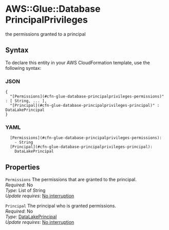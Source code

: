 # AWS::Glue::Database PrincipalPrivileges<a name="aws-properties-glue-database-principalprivileges"></a>

the permissions granted to a principal

## Syntax<a name="aws-properties-glue-database-principalprivileges-syntax"></a>

To declare this entity in your AWS CloudFormation template, use the following syntax:

### JSON<a name="aws-properties-glue-database-principalprivileges-syntax.json"></a>

```
{
  "[Permissions](#cfn-glue-database-principalprivileges-permissions)" : [ String, ... ],
  "[Principal](#cfn-glue-database-principalprivileges-principal)" : DataLakePrincipal
}
```

### YAML<a name="aws-properties-glue-database-principalprivileges-syntax.yaml"></a>

```
  [Permissions](#cfn-glue-database-principalprivileges-permissions): 
    - String
  [Principal](#cfn-glue-database-principalprivileges-principal): 
    DataLakePrincipal
```

## Properties<a name="aws-properties-glue-database-principalprivileges-properties"></a>

`Permissions`  <a name="cfn-glue-database-principalprivileges-permissions"></a>
The permissions that are granted to the principal\.  
*Required*: No  
*Type*: List of String  
*Update requires*: [No interruption](https://docs.aws.amazon.com/AWSCloudFormation/latest/UserGuide/using-cfn-updating-stacks-update-behaviors.html#update-no-interrupt)

`Principal`  <a name="cfn-glue-database-principalprivileges-principal"></a>
The principal who is granted permissions\.  
*Required*: No  
*Type*: [DataLakePrincipal](aws-properties-glue-database-datalakeprincipal.md)  
*Update requires*: [No interruption](https://docs.aws.amazon.com/AWSCloudFormation/latest/UserGuide/using-cfn-updating-stacks-update-behaviors.html#update-no-interrupt)